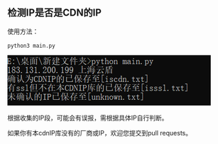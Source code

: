 ## 检测IP是否是CDN的IP

使用方法：

```
python3 main.py
```

![img](img/image-20220715095013943.png)

根据收集的IP段，可能会有误报，需根据具体IP自行判断。



如果你有本cdnIP库没有的厂商或IP，欢迎您提交到pull requests。

